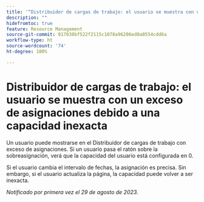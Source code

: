 ```yaml
---
title: '“Distribuidor de cargas de trabajo: el usuario se muestra con un exceso de asignaciones debido a una capacidad inexacta”'
description: ""
hidefromtoc: true
feature: Resource Management
source-git-commit: 917038bf522f2115c1078a96206ed0a0554cdd6a
workflow-type: ht
source-wordcount: '74'
ht-degree: 100%

---
```



# Distribuidor de cargas de trabajo: el usuario se muestra con un exceso de asignaciones debido a una capacidad inexacta

Un usuario puede mostrarse en el Distribuidor de cargas de trabajo con exceso de asignaciones. Si un usuario pasa el ratón sobre la sobreasignación, verá que la capacidad del usuario está configurada en 0.

Si el usuario cambia el intervalo de fechas, la asignación es precisa. Sin embargo, si el usuario actualiza la página, la capacidad puede volver a ser inexacta.

_Notificado por primera vez el 29 de agosto de 2023._
